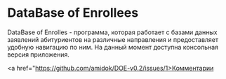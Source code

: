 DataBase of Enrollees
===================

DataBase of Enrolles - программа, которая работает с базами данных заявлений абитуриентов на различные направления и предоставляет удобную навигацию по ним.
На данный момент доступна консольная версия приложения.

<a href="https://github.com/amidok/DOE-v0.2/issues/1>Комментарии</a>
